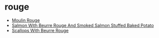 # rouge

 * [Moulin Rouge](index/m/moulin-rouge-200468.json)
 * [Salmon With Beurre Rouge And Smoked Salmon Stuffed Baked Potato](index/s/salmon-with-beurre-rouge-and-smoked-salmon-stuffed-baked-potato-235839.json)
 * [Scallops With Beurre Rouge](index/s/scallops-with-beurre-rouge-102839.json)
